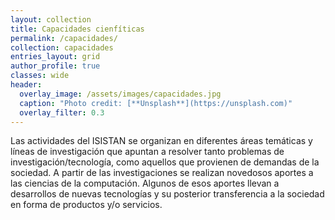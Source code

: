 ```yaml
---
layout: collection
title: Capacidades cienfíticas
permalink: /capacidades/
collection: capacidades
entries_layout: grid
author_profile: true
classes: wide
header:
  overlay_image: /assets/images/capacidades.jpg
  caption: "Photo credit: [**Unsplash**](https://unsplash.com)"
  overlay_filter: 0.3
---
```


Las actividades del ISISTAN se organizan en diferentes áreas temáticas y líneas de investigación que apuntan a resolver tanto problemas de investigación/tecnología, como aquellos que provienen de demandas de la sociedad. A partir de las investigaciones se realizan novedosos aportes a las ciencias de la computación. Algunos de esos aportes llevan a desarrollos de nuevas tecnologías y su posterior transferencia a la sociedad en forma de productos y/o servicios.


